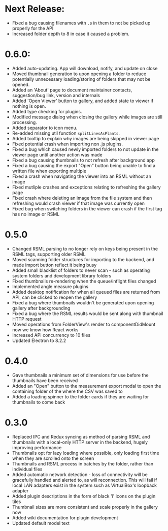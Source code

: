 # Next Release:
- Fixed a bug causing filenames with `.`s in them to not be picked up properly for the API
- Increased folder depth to 8 in case it caused a problem.

# 0.6.0:
- Added auto-updating. App will download, notify, and update on close
- Moved thumbnail generation to upon opening a folder to reduce potentially unnecessary loading/storing of folders that may not be opened.
- Added an 'About' page to document maintainer contacts, suggestion/bug link, version and internals
- Added 'Open Viewer' button to gallery, and added state to viewer if nothing is open.
- Added type checking for plugins.
- Modified message dialog when closing the gallery while images are still processing.
- Added separator to icon menu.
- Re-added missing util function `splitLinesAsPlants`.
- Added tooltip to explain why images are being skipped in viewer page
- Fixed potential crash when importing non .js plugins.
- Fixed a bug which caused newly imported folders to not update in the viewer page until another action was made
- Fixed a bug causing thumbnails to not refresh after background app
- Fixed a bug causing the export "Open" button being unable to find a written file when exporting multiple
- Fixed a crash when navigating the viewer into an RSML without an image
- Fixed mutliple crashes and exceptions relating to refreshing the gallery page
- Fixed crash where deleting an image from the file system and then refreshing would crash viewer if that image was currently open
- Fixed bug when switching folders in the viewer can crash if the first tag has no image or RSML

# 0.5.0

- Changed RSML parsing to no longer rely on keys being present in the RSML tags, supporting older RSML
- Moved scanning folder structures for importing to the backend, and made import button reflect it being busy
- Added small blacklist of folders to never scan - such as operating system folders and development library folders
- Fixed thumbnails re-rendering when the queue/inflight files changed
- Implemented angle measure plugins
- Added desktop notification for when all queued files are returned from API, can be clicked to reopen the gallery
- Fixed a bug where thumbnails wouldn't be generated upon opening gallery after backgrounding
- Fixed a bug where the RSML results would be sent along with thumbnail HTTP request
- Moved operations from FolderView's render to componentDidMount now we know how React works
- Increased API concurrency to 10 files
- Updated Electron to 8.2.2

# 0.4.0

- Gave thumbnails a minimum set of dimensions for use before the thumbnails have been received
- Added an "Open" button to the measurement export modal to open the containing folder of the where the CSV was saved to
- Added a loading spinner to the folder cards if they are waiting for thumbnails to come back

# 0.3.0

- Replaced IPC and Redux syncing as method of parsing RSML and thumbnails with a local-only HTTP server in the backend, hugely improving performance
- Thumbnails opt for lazy loading where possible, only loading first time when they are scrolled onto the screen
- Thumbnails and RSML process in batches by the folder, rather than individual files
- Added automatic network detection - loss of connectivity will be gracefully handled and alerted to, as will reconnection. This will fail if local LAN adapters exist in the system such as VirtualBox's loopback adapter
- Added plugin descriptions in the form of black 'i' icons on the plugin tiles
- Thumbnail sizes are more consistent and scale properly in the gallery now
- Added wiki documentation for plugin development
- Updated default model text
